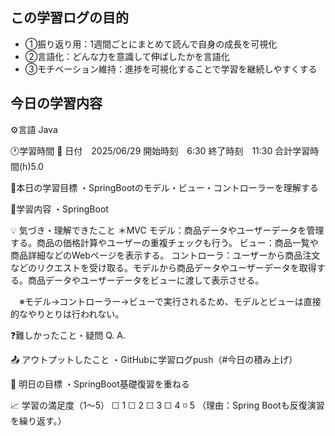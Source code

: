## この学習ログの目的
* ①振り返り用：1週間ごとにまとめて読んで自身の成長を可視化
* ②言語化：どんな力を意識して伸ばしたかを言語化
* ③モチベーション維持：進捗を可視化することで学習を継続しやすくする

## 今日の学習内容
⚙️言語 Java

🕐学習時間
📅 日付　2025/06/29
開始時刻　6:30
終了時刻　11:30
合計学習時間(h)5.0

🎯本日の学習目標
・SpringBootのモデル・ビュー・コントローラーを理解する

📝学習内容
・SpringBoot

💡 気づき・理解できたこと
＊MVC
  モデル：商品データやユーザーデータを管理する。商品の価格計算やユーザーの重複チェックも行う。
  ビュー：商品一覧や商品詳細などのWebページを表示する。
  コントローラ：ユーザーから商品注文などのリクエストを受け取る。モデルから商品データやユーザーデータを取得する。商品データやユーザーデータをビューに渡して表示させる。

　※モデル→コントローラー→ビューで実行されるため、モデルとビューは直接的なやりとりは行われない。


❓難しかったこと・疑問
Q. 
A. 

📤 アウトプットしたこと
・GitHubに学習ログpush（#今日の積み上げ）

🌱 明日の目標
・SpringBoot基礎復習を重ねる

📈 学習の満足度（1〜5）
☐ 1 ☐ 2 ☐ 3 ☐ 4 ◽️ 5
（理由：Spring Bootも反復演習を繰り返す。）